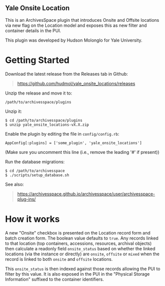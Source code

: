 Yale Onsite Location
-----------------------------------

This is an ArchivesSpace plugin that introduces Onsite and Offsite locations
 via new flag on the Location model and exposes this as new filter and
 container details in the PUI.

This plugin was developed by Hudson Molonglo for Yale University.


# Getting Started

Download the latest release from the Releases tab in Github:

> https://github.com/hudmol/yale_onsite_locations/releases

Unzip the release and move it to:

    /path/to/archivesspace/plugins

Unzip it:

    $ cd /path/to/archivesspace/plugins
    $ unzip yale_onsite_locations-vX.X.zip

Enable the plugin by editing the file in `config/config.rb`:

    AppConfig[:plugins] = ['some_plugin', 'yale_onsite_locations']

(Make sure you uncomment this line (i.e., remove the leading '#' if present))

Run the database migrations:

    $ cd /path/to/archivesspace
    $ ./scripts/setup_database.sh

See also:

> https://archivesspace.github.io/archivesspace/user/archivesspace-plug-ins/

# How it works

A new "Onsite" checkbox is presented on the Location record form and batch
creation form.  The boolean value defaults to `true`.  Any records linked to
that location (top containers, accessions, resources, archival objects) then
calculate a readonly field `onsite_status` based on whether the linked
locations (via the instance or directly) are `onsite`, `offsite` or `mixed`
when the record is linked to both `onsite` and `offsite` locations.

This `onsite_status` is then indexed against those records allowing the PUI
to filter by this value.  It is also exposed in the PUI in the "Physical
Storage Information" suffixed to the container identifiers.
